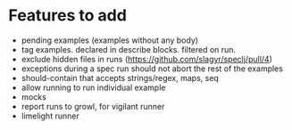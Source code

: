 # Features to add

* pending examples (examples without any body)
* tag examples. declared in describe blocks. filtered on run.
* exclude hidden files in runs (https://github.com/slagyr/speclj/pull/4)
* exceptions during a spec run should not abort the rest of the examples
* should-contain that accepts strings/regex, maps, seq
* allow running to run individual example
* mocks
* report runs to growl, for vigilant runner
* limelight runner